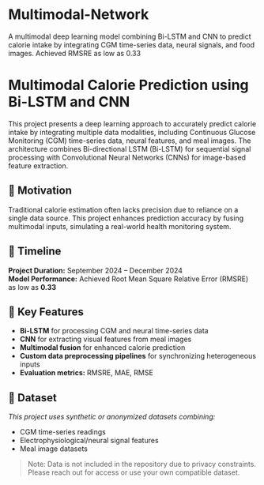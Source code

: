 # Multimodal-Network
A multimodal deep learning model combining Bi-LSTM and CNN to predict calorie intake by integrating CGM time-series data, neural signals, and food images. Achieved RMSRE as low as 0.33

# Multimodal Calorie Prediction using Bi-LSTM and CNN

This project presents a deep learning approach to accurately predict calorie intake by integrating multiple data modalities, including Continuous Glucose Monitoring (CGM) time-series data, neural features, and meal images. The architecture combines Bi-directional LSTM (Bi-LSTM) for sequential signal processing with Convolutional Neural Networks (CNNs) for image-based feature extraction.

## 🧠 Motivation

Traditional calorie estimation often lacks precision due to reliance on a single data source. This project enhances prediction accuracy by fusing multimodal inputs, simulating a real-world health monitoring system.

## 📅 Timeline

**Project Duration:** September 2024 – December 2024  
**Model Performance:** Achieved Root Mean Square Relative Error (RMSRE) as low as **0.33**

## 🔧 Key Features

- **Bi-LSTM** for processing CGM and neural time-series data
- **CNN** for extracting visual features from meal images
- **Multimodal fusion** for enhanced calorie prediction
- **Custom data preprocessing pipelines** for synchronizing heterogeneous inputs
- **Evaluation metrics:** RMSRE, MAE, RMSE

## 📁 Dataset

*This project uses synthetic or anonymized datasets combining:*
- CGM time-series readings
- Electrophysiological/neural signal features
- Meal image datasets

> Note: Data is not included in the repository due to privacy constraints. Please reach out for access or use your own compatible dataset.


